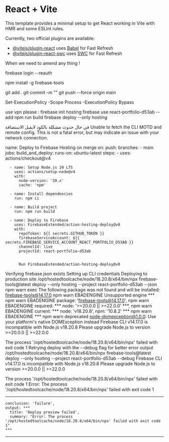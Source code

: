 # React + Vite

This template provides a minimal setup to get React working in Vite with HMR and some ESLint rules.

Currently, two official plugins are available:

- [@vitejs/plugin-react](https://github.com/vitejs/vite-plugin-react/blob/main/packages/plugin-react/README.md) uses [Babel](https://babeljs.io/) for Fast Refresh
- [@vitejs/plugin-react-swc](https://github.com/vitejs/vite-plugin-react-swc) uses [SWC](https://swc.rs/) for Fast Refresh

When we need to amend any thing !

firebase login --reauth

npm install -g firebase-tools

>>>>>>>>
git add .
git commit -m ""
git push --force origin main

Set-ExecutionPolicy -Scope Process -ExecutionPolicy Bypass

use vpn please :
firebase init hosting
firebase use react-portfolio-d53ab --add
npm run build
firebase deploy --only hosting
>>>>>>>>



في حال حدوث مشكلة بالكود لايقبل الاستضافة
Unable to fetch the CLI MOTD and remote config. This is not a fatal error, but may indicate an issue with your network connection.


name: Deploy to Firebase Hosting on merge
on:
  push:
    branches:
      - main
jobs:
  build_and_deploy:
    runs-on: ubuntu-latest
    steps:
      - uses: actions/checkout@v4
      
      - name: Setup Node.js 20 LTS
        uses: actions/setup-node@v4
        with:
          node-version: '20.x'
          cache: 'npm'
      
      - name: Install dependencies
        run: npm ci
      
      - name: Build project
        run: npm run build
      
      - name: Deploy to Firebase
        uses: FirebaseExtended/action-hosting-deploy@v0
        with:
          repoToken: ${{ secrets.GITHUB_TOKEN }}
          firebaseServiceAccount: ${{ secrets.FIREBASE_SERVICE_ACCOUNT_REACT_PORTFOLIO_D53AB }}
          channelId: live
          projectId: react-portfolio-d53ab


          Run FirebaseExtended/action-hosting-deploy@v0
Verifying firebase.json exists
Setting up CLI credentials
Deploying to production site
  /opt/hostedtoolcache/node/18.20.8/x64/bin/npx firebase-tools@latest deploy --only hosting --project react-portfolio-d53ab --json
  npm warn exec The following package was not found and will be installed: firebase-tools@14.17.0
  npm warn EBADENGINE Unsupported engine ***
  npm warn EBADENGINE   package: 'firebase-tools@14.17.0',
  npm warn EBADENGINE   required: *** node: '>=20.0.0 || >=22.0.0' ***,
  npm warn EBADENGINE   current: *** node: 'v18.20.8', npm: '10.8.2' ***
  npm warn EBADENGINE ***
  npm warn deprecated node-domexception@1.0.0: Use your platform's native DOMException instead
  Firebase CLI v14.17.0 is incompatible with Node.js v18.20.8 Please upgrade Node.js to version >=20.0.0 || >=22.0.0
  
  The process '/opt/hostedtoolcache/node/18.20.8/x64/bin/npx' failed with exit code 1
  Retrying deploy with the --debug flag for better error output
  /opt/hostedtoolcache/node/18.20.8/x64/bin/npx firebase-tools@latest deploy --only hosting --project react-portfolio-d53ab --debug
  Firebase CLI v14.17.0 is incompatible with Node.js v18.20.8 Please upgrade Node.js to version >=20.0.0 || >=22.0.0
  
  The process '/opt/hostedtoolcache/node/18.20.8/x64/bin/npx' failed with exit code 1
  Error: The process '/opt/hostedtoolcache/node/18.20.8/x64/bin/npx' failed with exit code 1
  ***
    conclusion: 'failure',
    output: ***
      title: 'Deploy preview failed',
      summary: "Error: The process '/opt/hostedtoolcache/node/18.20.8/x64/bin/npx' failed with exit code 1"
    ***
  ***